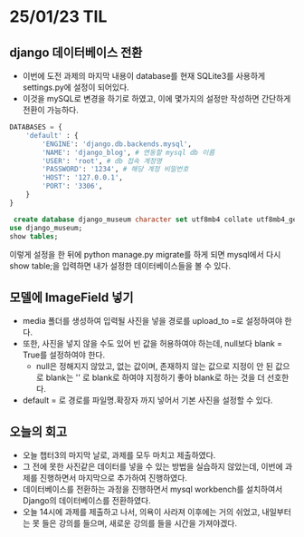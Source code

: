 # 25/01/23 TIL
## django 데이터베이스 전환
  - 이번에 도전 과제의 마지막 내용이 database를 현재 SQLite3를 사용하게 settings.py에 설정이 되어있다.
  - 이것을 mySQL로 변경을 하기로 하였고, 이에 몇가지의 설정만 작성하면 간단하게 전환이 가능하다.
  ```python
  DATABASES = {
      'default' : {
          'ENGINE': 'django.db.backends.mysql',
          'NAME': 'django_blog', # 연동할 mysql db 이름
          'USER': 'root', # db 접속 계정명
          'PASSWORD': '1234', # 해당 계정 비밀번호
          'HOST': '127.0.0.1',
          'PORT': '3306',
      }
  }
  ```
  ```SQL
   create database django_museum character set utf8mb4 collate utf8mb4_general_ci;
  use django_museum;
  show tables;
  ```
  이렇게 설정을 한 뒤에 python manage.py migrate를 하게 되면 mysql에서 다시 show table;을 입력하면 내가 설정한 데이터베이스들을 볼 수 있다.

## 모델에 ImageField 넣기
  - media 폴더를 생성하여 입력될 사진을 넣을 경로를 upload_to =로 설정하여야 한다.
  - 또한, 사진을 넣지 않을 수도 있어 빈 값을 허용하여야 하는데, null보다 blank = True를 설정하여야 한다.
    - null은 정해지지 않았고, 없는 값이며, 존재하지 않는 값으로 지정이 안 된 값으로 blank는 '' 로 blank로 하여야 지정하기 좋아 blank로 하는 것을 더 선호한다.
  - default = 로 경로를 파일명.확장자 까지 넣어서 기본 사진을 설정할 수 있다.

## 오늘의 회고
  - 오늘 챕터3의 마지막 날로, 과제를 모두 마치고 제출하였다.
  - 그 전에 못한 사진같은 데이터를 넣을 수 있는 방법을 실습하지 않았는데, 이번에 과제를 진행하면서 마지막으로 추가하여 진행하였다.
  - 데이터베이스를 전환하는 과정을 진행하면서 mysql workbench를 설치하여서 Django의 데이터베이스를 전환하였다.
  - 오늘 14시에 과제를 제출하고 나서, 의욕이 사라져 이후에는 거의 쉬었고, 내일부터는 못 들은 강의를 들으며, 새로운 강의를 들을 시간을 가져야겠다.